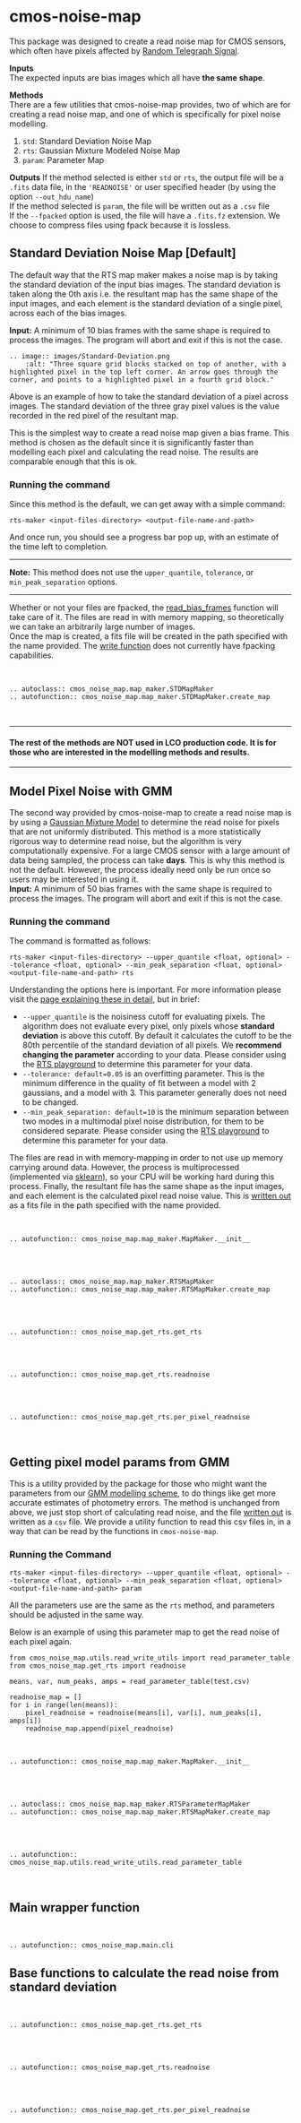 # cmos-noise-map
This package was designed to create a read noise map for CMOS sensors, which often have pixels affected by [Random Telegraph Signal](algorithm.md).

**Inputs**
<br>
The expected inputs are bias images which all have **the same shape**.

**Methods**
<br>
There are a few utilities that cmos-noise-map provides, two of which are for creating a read noise map, and one of which is specifically for pixel noise modelling.

1. `std`: Standard Deviation Noise Map
2. `rts`: Gaussian Mixture Modeled Noise Map
3. `param`: Parameter Map

**Outputs**
If the method selected is either `std` or `rts`, the output file will be a `.fits` data file, in the `'READNOISE'` or user specified header (by using the option `--out_hdu_name`)
<br>
If the method selected is `param`, the file will be written out as a `.csv` file
<br>
If the `--fpacked` option is used, the file will have a `.fits.fz` extension. We choose to compress files using fpack because it is lossless.
<br>

## Standard Deviation Noise Map [Default]

The default way that the RTS map maker makes a noise map is by taking the standard deviation of the input bias images. 
The standard deviation is taken along the 0th axis i.e. the resultant map has the same shape of the input images, and 
each element is the standard deviation of a single pixel, across each of the bias images.

**Input:** A minimum of 10 bias frames with the same shape is required to process the images. The program will abort and exit if this is not the case.

```{eval-rst}
.. image:: images/Standard-Deviation.png
    :alt: "Three square grid blocks stacked on top of another, with a highlighted pixel in the top left corner. An arrow goes through the corner, and points to a highlighted pixel in a fourth grid block."
```
Above is an example of how to take the standard deviation of a pixel across images. The standard deviation of the three gray pixel values is the value recorded in the red pixel of the resultant map.

This is the simplest way to create a read noise map given a bias frame. This method is chosen as the default since it is significantly faster than modelling each pixel and calculating the read noise.
The results are comparable enough that this is ok.

### Running the command

Since this method is the default, we can get away with a simple command:

```
rts-maker <input-files-directory> <output-file-name-and-path>
```

And once run, you should see a progress bar pop up, with an estimate of the time left to completion.

---
**Note:** This method does not use the `upper_quantile`, `tolerance`, or `min_peak_separation` options.

---

Whether or not your files are fpacked, the [read_bias_frames](read_write_files.md) function will take care of it. The files are read in with memory mapping,
so theoretically we can take an arbitrarily large number of images.
<br>
Once the map is created, a fits file will be created in the path specified with the name provided. The [write function](read_write_files.md) does not currently have fpacking capabilities.

<br>

```{eval-rst}
.. autoclass:: cmos_noise_map.map_maker.STDMapMaker
.. autofunction:: cmos_noise_map.map_maker.STDMapMaker.create_map
```

<br>

---

#### The rest of the methods are NOT used in LCO production code. It is for those who are interested in the modelling methods and results.

---

## Model Pixel Noise with GMM

The second way provided by cmos-noise-map to create a read noise map is by using a [Gaussian Mixture Model](algorithm.md) to determine the read noise for pixels that are not uniformly distributed.
This method is a more statistically rigorous way to determine read noise, but the algorithm is very computationally expensive. For a large CMOS sensor with a large amount of data being sampled, the process can take **days**.
This is why this method is not the default. However, the process ideally need only be run once so users may be interested in using it.
<br>
**Input:** A minimum of 50 bias frames with the same shape is required to process the images. The program will abort and exit if this is not the case.

### Running the command

The command is formatted as follows:

```
rts-maker <input-files-directory> --upper_quantile <float, optional> --tolerance <float, optional> --min_peak_separation <float, optional> <output-file-name-and-path> rts
```

Understanding the options here is important. For more information please visit the [page explaining these in detail](algorithm.md), but in brief:
- `--upper_quantile` is the noisiness cutoff for evaluating pixels. The algorithm does not evaluate every pixel, only pixels whose **standard deviation** is above this cutoff. 
By default it calculates the cutoff to be the 80th percentile of the standard deviation of all pixels. We **recommend changing the parameter** according to your data.
Please consider using the [RTS playground](playground_demo.ipynb) to determine this parameter for your data.
- `--tolerance: default=0.05` is an overfitting parameter. This is the minimum difference in the quality of fit between a model with 2 gaussians, and a model with 3. This parameter generally does not need to be changed.
- `--min_peak_separation: default=10` is the minimum separation between two modes in a multimodal pixel noise distribution, for them to be considered separate. Please consider using the [RTS playground](playground_demo.ipynb) to determine this parameter for your data.

The files are read in with memory-mapping in order to not use up memory carrying around data. 
However, the process is multiprocessed (implemented via [sklearn](https://scikit-learn.org/stable/modules/generated/sklearn.mixture.GaussianMixture.html)), so your CPU will be working hard during this process.
Finally, the resultant file has the same shape as the input images, and each element is the calculated pixel read noise value. This is [written out](read_write_files.md) as a fits file in the path specified with the name provided.

<br>

```{eval-rst}
.. autofunction:: cmos_noise_map.map_maker.MapMaker.__init__
```

<br><br>

```{eval-rst}
.. autoclass:: cmos_noise_map.map_maker.RTSMapMaker
.. autofunction:: cmos_noise_map.map_maker.RTSMapMaker.create_map
```

<br><br>

```{eval-rst}
.. autofunction:: cmos_noise_map.get_rts.get_rts
```

<br><br>

```{eval-rst}
.. autofunction:: cmos_noise_map.get_rts.readnoise
```
<br><br>

```{eval-rst}
.. autofunction:: cmos_noise_map.get_rts.per_pixel_readnoise
```

<br>

## Getting pixel model params from GMM

This is a utility provided by the package for those who might want the parameters from our [GMM modelling scheme](algorithm.md), to do things like get more accurate estimates of photometry errors.
The method is unchanged from above, we just stop short of calculating read noise, and the file [written out](read_write_files.md) is written as a `csv` file. We provide a utility function to read this csv files in, in a way that can be read by the functions
in `cmos-noise-map`.

### Running the Command

```
rts-maker <input-files-directory> --upper_quantile <float, optional> --tolerance <float, optional> --min_peak_separation <float, optional> <output-file-name-and-path> param
```

All the parameters use are the same as the `rts` method, and parameters should be adjusted in the same way.

Below is an example of using this parameter map to get the read noise of each pixel again.

```
from cmos_noise_map.utils.read_write_utils import read_parameter_table
from cmos_noise_map.get_rts import readnoise

means, var, num_peaks, amps = read_parameter_table(test.csv)

readnoise_map = []
for i in range(len(means)):
    pixel_readnoise = readnoise(means[i], var[i], num_peaks[i], amps[i])
    readnoise_map.append(pixel_readnoise)
```

<br>

```{eval-rst}
.. autofunction:: cmos_noise_map.map_maker.MapMaker.__init__
```

<br><br>

```{eval-rst}
.. autoclass:: cmos_noise_map.map_maker.RTSParameterMapMaker
.. autofunction:: cmos_noise_map.map_maker.RTSMapMaker.create_map
```

<br><br>

```{eval-rst}
.. autofunction:: cmos_noise_map.utils.read_write_utils.read_parameter_table
```

<br>

## Main wrapper function

<br>

```{eval-rst}
.. autofunction:: cmos_noise_map.main.cli
```

## Base functions to calculate the read noise from standard deviation

<br>

```{eval-rst}
.. autofunction:: cmos_noise_map.get_rts.get_rts
```

<br><br>

```{eval-rst}
.. autofunction:: cmos_noise_map.get_rts.readnoise
```
<br><br>

```{eval-rst}
.. autofunction:: cmos_noise_map.get_rts.per_pixel_readnoise
```

<br>
